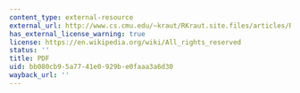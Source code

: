 ```yaml
---
content_type: external-resource
external_url: http://www.cs.cmu.edu/~kraut/RKraut.site.files/articles/Ren07-ApplyingCommonIdentityCommonBondToDesignOfCommunities.pdf
has_external_license_warning: true
license: https://en.wikipedia.org/wiki/All_rights_reserved
status: ''
title: PDF
uid: bb080cb9-5a77-41e0-929b-e0faaa3a6d30
wayback_url: ''
---
```

